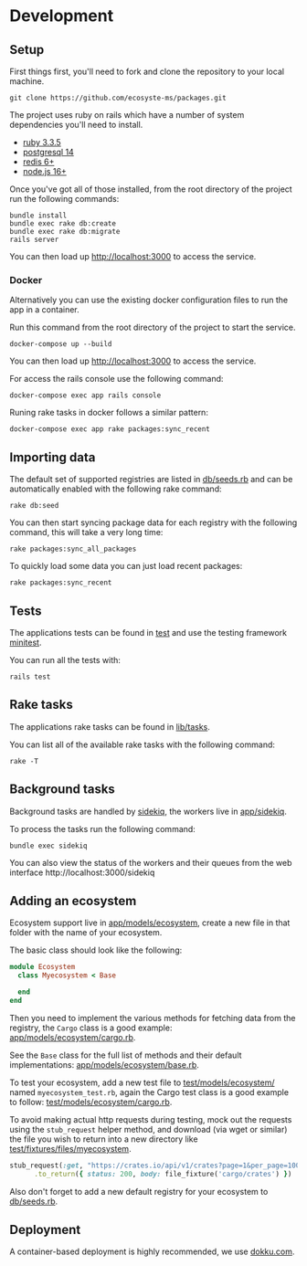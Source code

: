# Development

## Setup

First things first, you'll need to fork and clone the repository to your local machine.

`git clone https://github.com/ecosyste-ms/packages.git`

The project uses ruby on rails which have a number of system dependencies you'll need to install. 

- [ruby 3.3.5](https://www.ruby-lang.org/en/documentation/installation/)
- [postgresql 14](https://www.postgresql.org/download/)
- [redis 6+](https://redis.io/download/)
- [node.js 16+](https://nodejs.org/en/download/)

Once you've got all of those installed, from the root directory of the project run the following commands:

```
bundle install
bundle exec rake db:create
bundle exec rake db:migrate
rails server
```

You can then load up [http://localhost:3000](http://localhost:3000) to access the service.

### Docker

Alternatively you can use the existing docker configuration files to run the app in a container.

Run this command from the root directory of the project to start the service.

`docker-compose up --build`

You can then load up [http://localhost:3000](http://localhost:3000) to access the service.

For access the rails console use the following command:

`docker-compose exec app rails console`

Runing rake tasks in docker follows a similar pattern:

`docker-compose exec app rake packages:sync_recent`

## Importing data

The default set of supported registries are listed in [db/seeds.rb](db/seeds.rb) and can be automatically enabled with the following rake command:

`rake db:seed`

You can then start syncing package data for each registry with the following command, this will take a very long time:

`rake packages:sync_all_packages`

To quickly load some data you can just load recent packages:

`rake packages:sync_recent`

## Tests

The applications tests can be found in [test](test) and use the testing framework [minitest](https://github.com/minitest/minitest).

You can run all the tests with:

`rails test`

## Rake tasks

The applications rake tasks can be found in [lib/tasks](lib/tasks).

You can list all of the available rake tasks with the following command:

`rake -T`

## Background tasks 

Background tasks are handled by [sidekiq](https://github.com/mperham/sidekiq), the workers live in [app/sidekiq](app/sidekiq/).

To process the tasks run the following command:

`bundle exec sidekiq`

You can also view the status of the workers and their queues from the web interface http://localhost:3000/sidekiq


## Adding an ecosystem

Ecosystem support live in [app/models/ecosystem](app/models/ecosystem), create a new file in that folder with the name of your ecosystem.

The basic class should look like the following:

```ruby
module Ecosystem
  class Myecosystem < Base

  end
end
```

Then you need to implement the various methods for fetching data from the registry, the `Cargo` class is a good example: [app/models/ecosystem/cargo.rb](app/models/ecosystem/cargo.rb).

See the `Base` class for the full list of methods and their default implementations: [app/models/ecosystem/base.rb](app/models/ecosystem/base.rb).

To test your ecosystem, add a new test file to [test/models/ecosystem/](test/models/ecosystem/) named `myecosystem_test.rb`, again the Cargo test class is a good example to follow: [test/models/ecosystem/cargo.rb](test/models/ecosystem/cargo.rb).

To avoid making actual http requests during testing, mock out the requests using the `stub_request` helper method, and download (via wget or similar) the file you wish to return into a new directory like [test/fixtures/files/myecosystem](test/fixtures/files/myecosystem).

```ruby
stub_request(:get, "https://crates.io/api/v1/crates?page=1&per_page=100")
      .to_return({ status: 200, body: file_fixture('cargo/crates') })
```

Also don't forget to add a new default registry for your ecosystem to [db/seeds.rb](db/seeds.rb).

## Deployment

A container-based deployment is highly recommended, we use [dokku.com](https://dokku.com/).